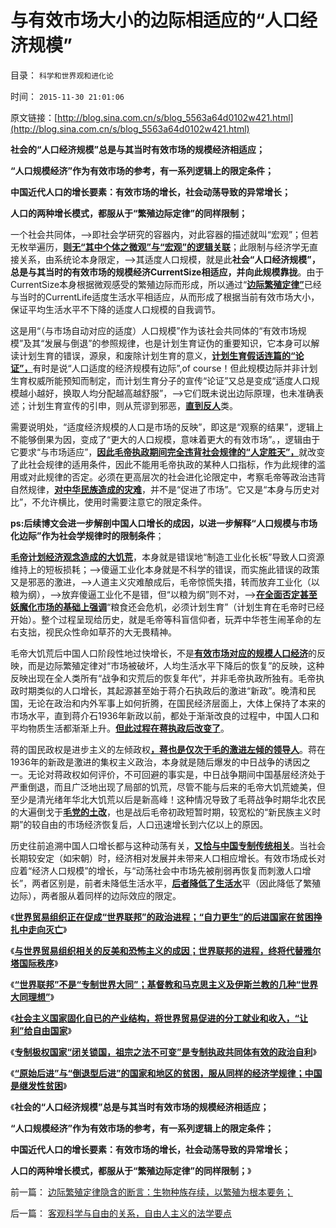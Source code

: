 # 与有效市场大小的边际相适应的“人口经济规模”

目录： `科学和世界观和进化论` 

时间： `2015-11-30 21:01:06` 

原文链接：[http://blog.sina.com.cn/s/blog_5563a64d0102w421.html](http://blog.sina.com.cn/s/blog_5563a64d0102w421.html)

**社会的“人口经济规模”总是与其当时有效市场的规模经济相适应；**

**“人口规模经济”作为有效市场的参考，有一系列逻辑上的限定条件；**

**中国近代人口的增长要素：有效市场的增长，社会动荡导致的异常增长；**

**人口的两种增长模式，都服从于“繁殖边际定律”的同样限制；**

一个社会共同体，——>即社会学研究的容器内，对此容器的描述就叫“宏观”；但若无枚举遍历，[**则无“其中个体之微观”与“宏观”的逻辑关联**](../../../2014/9/18/“微观经济学”被政治宏观化，将导致资源超配和特殊利益集团.md)；此限制与经济学无直接关系，由系统论本身限定，——>其适度人口规模，就是此**社会“人口经济规模”，总是与其当时的有效市场的规模经济CurrentSize相适应，并向此规模靠拢**。由于CurrentSize本身根据微观感受的繁殖边际而形成，所以通过“[**边际繁殖定律”**](../../../2010/12/24/计划生育的“科学依据”是伪造的.md)已经与当时的CurrentLife适度生活水平相适应，从而形成了根据当前有效市场大小，保证平均生活水平不下降的适度人口规模的自我调节。

这是用“（与市场自动对应的适度）人口规模”作为该社会共同体的“有效市场规模”及其“发展与倒退”的参照规律，也是计划生育证伪的重要知识，它本身可以解读计划生育的错误，源泉，和废除计划生育的意义，[**计划生育假话连篇的“论证”，**](http://blog.sina.com.cn/s/blog_cc521dde0102vnlb.html)有时是说“人口适度的经济规模有边际”,of
course！但此规模边际并非计划生育权威所能预知而制定，而计划生育分子的宣传“论证”又总是变成“适度人口规模越小越好，换取人均分配越高越舒服”，——>它们既未说出边际原理，也未准确表述；计划生育宣传的引申，则从荒谬到邪恶，[**直到反人**](../../../2010/6/14/科学技术发明是第一自杀推动力.md)类。

需要说明处，“适度经济规模的人口是市场的反映”，即这是“观察的结果”，逻辑上不能够倒果为因，变成了“更大的人口规模，意味着更大的有效市场”。，逻辑由于它要求“与市场适应”，[**因此毛帝执政期间完全违背社会规律的“人定胜天”，**](../../../2014/2/28/信仰不容逻辑，逻辑抵触信仰，领导同志的成功学.md)就改变了此社会规律的适用条件，因此不能用毛帝执政的某种人口指标，作为此规律的滥用或对此规律的否定。必须在更高层次的社会进化论限定中，考察毛帝等政治违背自然规律，[**对中华民族造成的灾难**](../../../2010/12/17/计划生育相当于一场严重的战争损失.md)，并不是“促进了市场”。它又是“本身与历史对比”，不允许横比，使用时需要注意它的限定条件。

**ps:后续博文会进一步解剖中国人口增长的成因，以进一步解释“人口规模与市场化边际”作为社会学规律时的限制条件**；

[**毛帝计划经济观念造成的大饥荒**](../../../2012/5/19/公有制的饥饿和社会主义的饥荒.md)，本身就是错误地“制造工业化长板”导致人口资源维持上的短板损耗；——>傻逼工业化本身就是不科学的错误，而实施此错误的政策又是邪恶的激进，——>人道主义灾难酿成后，毛帝惊慌失措，转而放弃工业化（以粮为纲），——>放弃傻逼工业化不是错，但“以粮为纲”则不对，——>[**在全面否定甚至妖魔化市场的基础上强调**](../../../2010/12/25/市场经济可以养活任何数量中国人.md)“粮食还会危机，必须计划生育”（计划生育在毛帝时已经开始）。整个过程呈现给历史，就是毛帝等科盲信仰者，玩弄中华苍生闹革命的左右支拙，视民众性命如草芥的大无畏精神。

毛帝大饥荒后中国人口阶段性地过快增长，不是[**有效市场对应的规模人口经济**](../../../2015/11/19/工业的边际和规模经济的边际，.md)的反映，而是边际繁殖定律对“市场被破坏，人均生活水平下降后的恢复”的反映，这种反映出现在全人类所有“战争和灾荒后的恢复年代”，并非毛帝执政所独有。毛帝执政时期类似的人口增长，其起源甚至始于蒋介石执政后的激进“新政”。晚清和民国，无论在政治和内外军事上如何折腾，在国民经济层面上，大体上保持了本来的市场水平，直到蒋介石1936年新政以前，都处于渐渐改良的过程中，中国人口和平均物质生活都渐渐上升。[**但此过程在蒋执政后改变了**](../../../2014/6/1/蒋介石（宋子文）和毛中国的财政和央行模式，华盛顿政府和杰斐逊.md)。

蒋的国民政权是进步主义的左倾政权[**，蒋也是仅次于毛的激进左倾的领导人**](../../../2015/2/16/革命领袖只是克里斯玛型的政治明星.md)。蒋在1936年的新政是激进的集权主义政治，本身就是随后爆发的中日战争的诱因之一。无论对蒋政权如何评价，不可回避的事实是，中日战争期间中国基层经济处于严重倒退，而且广泛地出现了局部的饥荒，尽管不能与后来的毛帝大饥荒媲美，但至少是清光绪年华北大饥荒以后是新高峰！这种情况导致了毛蒋战争时期华北农民的大遍倒戈于[**毛党的土改**](../../../2011/11/23/土改和人民公社之间的市场经济的重要性.md)，也是战后毛帝初政短暂时期，较宽松的“新民族主义时期”的较自由的市场经济恢复后，人口迅速增长到六亿以上的原因。

历史往前追溯中国人口增长都与这种动荡有关，[**又恰与中国专制传统相关**](../../../2015/10/5/中国不可能“整体性顶层设计”，推进地方自治是唯一的出路；.md)。当社会长期较安定（如宋朝）时，经济相对发展并未带来人口相应增长。有效市场成长对应着“经济人口规模”的增长，与“动荡社会中市场先被削弱再恢复而刺激人口增长”，两者区别是，前者未降低生活水平，[**后者降低了生活水**](../../../2010/12/25/人口增长规律与贫富无关.md)平（因此降低了繁殖边际），两者服从着同样的边际效应的限定。

《[**世界贸易组织正在促成“世界联邦”的政治进程；“自力更生”的后进国家在贫困挣扎中走向灭亡**](../../../2015/11/22/世界贸易组织正在促成“世界联邦”的政治进程；.md)》

《[**与世界贸易组织相关的反美和恐怖主义的成因；世界联邦的进程，终将代替雅尔塔国际秩序**](../../../2015/11/23/世界贸易组织相关的反美和恐怖主义的成因；.md)》

《[**“世界联邦”不是“专制世界大同”；基督教和马克思主义及伊斯兰教的几种“世界大同理想”**](../../../2015/11/24/世界联邦不是大同世界，南北战争的政治风险.md)》

《[**社会主义国家固化自已的产业结构，将世界贸易促进的分工就业和收入，“让利”给自由国家**](../../../2015/11/25/亚当斯密《国富论》关于分工的重大错误.md)》

《[**专制极权国家“闭关锁国，祖宗之法不可变”是专制执政共同体有效的政治自利**](../../../2015/11/26/（科兹纳定理＋斯密定理）：社会主义共同贫困，资本主义共同富裕.md)》

《[**“原始后进”与“倒退型后进”的国家和地区的贫困，服从同样的经济学规律；中国是继发性贫困**](../../../2015/11/29/取决于有效市场规模的“规模经济”，先验决定的贫困；.md)》

《**社会的“人口经济规模”总是与其当时有效市场的规模经济相适应；**

**“人口规模经济”作为有效市场的参考，有一系列逻辑上的限定条件；**

**中国近代人口的增长要素：有效市场的增长，社会动荡导致的异常增长；**

**人口的两种增长模式，都服从于“繁殖边际定律”的同样限制；**》

前一篇： [边际繁殖定律隐含的断言：生物种族存续，以繁殖为根本要务；](../../../2015/12/2/边际繁殖定律隐含的断言：生物种族存续，以繁殖为根本要务；.md)

后一篇： [客观科学与自由的关系，自由人主义的法学要点](../../../2015/11/20/客观科学与自由的关系，自由人主义的法学要点.md)

